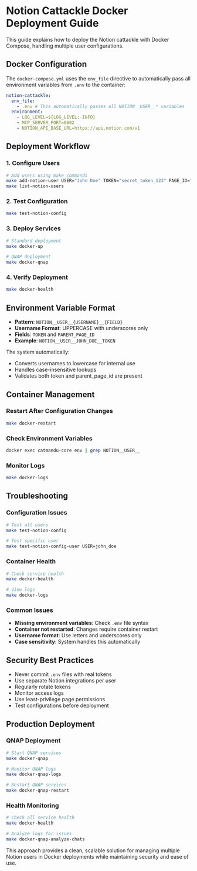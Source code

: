 # Notion Cattackle Docker Deployment Guide

This guide explains how to deploy the Notion cattackle with Docker Compose, handling multiple user configurations.

## Docker Configuration

The `docker-compose.yml` uses the `env_file` directive to automatically pass all environment variables from `.env` to the container:

```yaml
notion-cattackle:
  env_file:
    - .env # This automatically passes all NOTION__USER__* variables
  environment:
    - LOG_LEVEL=${LOG_LEVEL:-INFO}
    - MCP_SERVER_PORT=8002
    - NOTION_API_BASE_URL=https://api.notion.com/v1
```

## Deployment Workflow

### 1. Configure Users

```bash
# Add users using make commands
make add-notion-user USER="John Doe" TOKEN="secret_token_123" PAGE_ID="page_id_456"
make list-notion-users
```

### 2. Test Configuration

```bash
make test-notion-config
```

### 3. Deploy Services

```bash
# Standard deployment
make docker-up

# QNAP deployment
make docker-qnap
```

### 4. Verify Deployment

```bash
make docker-health
```

## Environment Variable Format

- **Pattern**: `NOTION__USER__{USERNAME}__{FIELD}`
- **Username Format**: UPPERCASE with underscores only
- **Fields**: `TOKEN` and `PARENT_PAGE_ID`
- **Example**: `NOTION__USER__JOHN_DOE__TOKEN`

The system automatically:

- Converts usernames to lowercase for internal use
- Handles case-insensitive lookups
- Validates both token and parent_page_id are present

## Container Management

### Restart After Configuration Changes

```bash
make docker-restart
```

### Check Environment Variables

```bash
docker exec catmandu-core env | grep NOTION__USER__
```

### Monitor Logs

```bash
make docker-logs
```

## Troubleshooting

### Configuration Issues

```bash
# Test all users
make test-notion-config

# Test specific user
make test-notion-config-user USER=john_doe
```

### Container Health

```bash
# Check service health
make docker-health

# View logs
make docker-logs
```

### Common Issues

- **Missing environment variables**: Check `.env` file syntax
- **Container not restarted**: Changes require container restart
- **Username format**: Use letters and underscores only
- **Case sensitivity**: System handles this automatically

## Security Best Practices

- Never commit `.env` files with real tokens
- Use separate Notion integrations per user
- Regularly rotate tokens
- Monitor access logs
- Use least-privilege page permissions
- Test configurations before deployment

## Production Deployment

### QNAP Deployment

```bash
# Start QNAP services
make docker-qnap

# Monitor QNAP logs
make docker-qnap-logs

# Restart QNAP services
make docker-qnap-restart
```

### Health Monitoring

```bash
# Check all service health
make docker-health

# Analyze logs for issues
make docker-qnap-analyze-chats
```

This approach provides a clean, scalable solution for managing multiple Notion users in Docker deployments while maintaining security and ease of use.
